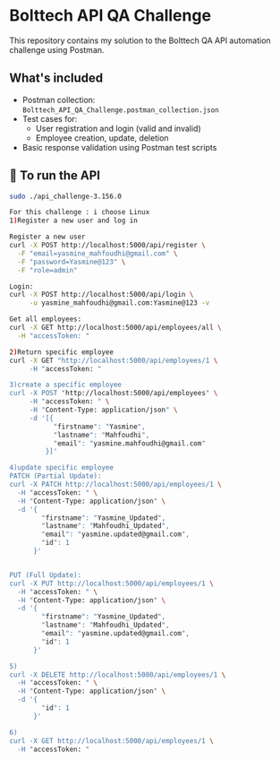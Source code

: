 # Bolttech API QA Challenge
This repository contains my solution to the Bolttech QA API automation challenge using Postman.

## What's included
- Postman collection: `Bolttech_API_QA_Challenge.postman_collection.json`
- Test cases for:
  - User registration and login (valid and invalid)
  - Employee creation, update, deletion
- Basic response validation using Postman test scripts

## 🔧 To run the API
```bash
sudo ./api_challenge-3.156.0

For this challenge : i choose Linux
1)Register a new user and log in

Register a new user
curl -X POST http://localhost:5000/api/register \
  -F "email=yasmine_mahfoudhi@gmail.com" \
  -F "password=Yasmine@123" \
  -F "role=admin"

Login:
curl -X POST http://localhost:5000/api/login \
     -u yasmine_mahfoudhi@gmail.com:Yasmine@123 -v

Get all employees:
curl -X GET http://localhost:5000/api/employees/all \
  -H "accessToken: "

2)Return specific employee
curl -X GET "http://localhost:5000/api/employees/1 \
     -H "accessToken: "

3)create a specific employee
curl -X POST "http://localhost:5000/api/employees" \
     -H "accessToken: " \
     -H "Content-Type: application/json" \
     -d '[{
           "firstname": "Yasmine",
           "lastname": "Mahfoudhi",
           "email": "yasmine.mahfoudhi@gmail.com"
         }]'

4)update specific employee
PATCH (Partial Update):
curl -X PATCH http://localhost:5000/api/employees/1 \
  -H "accessToken: " \
  -H "Content-Type: application/json" \
  -d '{
        "firstname": "Yasmine_Updated",
        "lastname": "Mahfoudhi_Updated",
        "email": "yasmine.updated@gmail.com",
        "id": 1
      }'


PUT (Full Update):
curl -X PUT http://localhost:5000/api/employees/1 \
  -H "accessToken: " \
  -H "Content-Type: application/json" \
  -d '{
        "firstname": "Yasmine_Updated",
        "lastname": "Mahfoudhi_Updated",
        "email": "yasmine.updated@gmail.com",
        "id": 1
      }'

5)
curl -X DELETE http://localhost:5000/api/employees/1 \
  -H "accessToken: " \
  -H "Content-Type: application/json" \
  -d '{
        "id": 1
      }'

6)
curl -X GET http://localhost:5000/api/employees/1 \
  -H "accessToken: "
